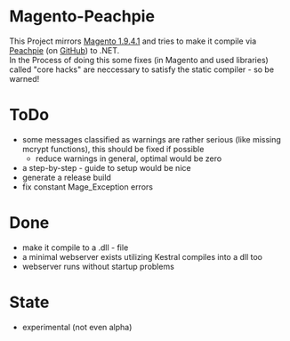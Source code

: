 
# Magento-Peachpie

This Project mirrors [Magento 1.9.4.1](https://magento.com/tech-resources/download) and tries to make it compile via [Peachpie](https://www.peachpie.io/) (on [GitHub](https://github.com/peachpiecompiler/peachpie)) to .NET.  
 In the Process of doing this some fixes (in Magento and used libraries) called "core hacks" are neccessary to satisfy the static compiler - so be warned!

# ToDo

* some messages classified as warnings are rather serious (like missing mcrypt functions), this should be fixed if possible
  * reduce warnings in general, optimal would be zero
* a step-by-step - guide to setup would be nice
* generate a release build
* fix constant Mage_Exception errors

# Done

* make it compile to a .dll - file
* a minimal webserver exists utilizing Kestral compiles into a dll too
* webserver runs without startup problems

# State

* experimental (not even alpha)
